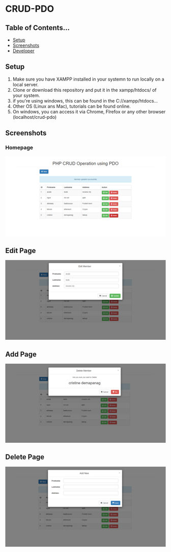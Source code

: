 # CRUD-PDO
## Table of Contents...

* [Setup](https://github.com/badmus306/CRUD-PDO#setup)
* [Screenshots](https://github.com/badmus306/CRUD-PDO#screenshot)
* [Developer](https://github.com/badmus306/CRUD-PDO#developer)

## Setup
1. Make sure you have XAMPP installed in your systemn to run locally on a local server.
2. Clone or download this repository and put it in the xampp/htdocs/ of your system.
3. if you're using windows, this can be found in the C://xampp/htdocs...
4. Other OS (Linux ans Mac), tutorials can be found online.
5. On windows, you can access it via Chrome, FIrefox or any other browser (localhost/crud-pdo)

## Screenshots

### Homepage

![Homepage](screenshot/Screenshot_1.png?raw=true "Title")

## Edit Page

![Edit Page](screenshot/Screenshot_2.png?raw=true "Title")


## Add Page 

![Add Page](screenshot/Screenshot_3.png?raw=true "Title")

## Delete Page

![Delete Page](screenshot/Screenshot_4.png?raw=true "Title")

